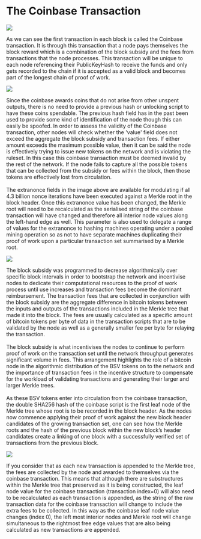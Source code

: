 # The Coinbase Transaction

![](https://bitcoinsv.academy/storage/photos/8381/BSVA-MerkleTrees_Ch4Less2_VA2.jpg)

As we can see the first transaction in each block is called the Coinbase transaction. It is through this transaction that a node pays themselves the block reward which is a combination of the block subsidy and the fees from transactions that the node processes. This transaction will be unique to each node referencing their PublicKeyHash to receive the funds and only gets recorded to the chain if it is accepted as a valid block and becomes part of the longest chain of proof of work.

![](https://bitcoinsv.academy/storage/photos/8381/BSVA-MerkleTrees_Ch4Less2_VA3.jpg)

Since the coinbase awards coins that do not arise from other unspent outputs, there is no need to provide a previous hash or unlocking script to have these coins spendable. The previous hash field has in the past been used to provide some kind of identification of the node though this can easily be spoofed. In order to assess the validity of the Coinbase transaction, other nodes will check whether the 'value' field does not exceed the aggregate the block subsidy and transaction fees. If either amount exceeds the maximum possible value, then it can be said the node is effectively trying to issue new tokens on the network and is violating the ruleset. In this case this coinbase transaction must be deemed invalid by the rest of the network. If the node fails to capture all the possible tokens that can be collected from the subsidy or fees within the block, then those tokens are effectively lost from circulation.\
\
The extranonce fields in the image above are available for modulating if all 4.3 billion nonce iterations have been executed against a Merkle root in the block header. Once this extranonce value has been changed, the Merkle root will need to be recalculated as the serialised string of the coinbase transaction will have changed and therefore all interior node values along the left-hand edge as well. This parameter is also used to delegate a range of values for the extranonce to hashing machines operating under a pooled mining operation so as not to have separate machines duplicating their proof of work upon a particular transaction set summarised by a Merkle root.

![](https://bitcoinsv.academy/storage/photos/8381/BSVA-MerkleTrees_Ch4Less2_VA4.jpg)

The block subsidy was programmed to decrease algorithmically over specific block intervals in order to bootstrap the network and incentivise nodes to dedicate their computational resources to the proof of work process until use increases and transaction fees become the dominant reimbursement. The transaction fees that are collected in conjunction with the block subsidy are the aggregate difference in bitcoin tokens between the inputs and outputs of the transactions included in the Merkle tree that made it into the block. The fees are usually calculated as a specific amount of bitcoin tokens per byte of data in the transaction scripts that are to be validated by the node as well as a generally smaller fee per byte for relaying the transaction.\
\
The block subsidy is what incentivises the nodes to continue to perform proof of work on the transaction set until the network throughput generates significant volume in fees. This arrangement highlights the role of a bitcoin node in the algorithmic distribution of the BSV tokens on to the network and the importance of transaction fees in the incentive structure to compensate for the workload of validating transactions and generating their larger and larger Merkle trees.\
\
As these BSV tokens enter into circulation from the coinbase transaction, the double SHA256 hash of the coinbase script is the first leaf node of the Merkle tree whose root is to be recorded in the block header. As the nodes now commence applying their proof of work against the new block header candidates of the growing transaction set, one can see how the Merkle roots and the hash of the previous block within the new block’s header candidates create a linking of one block with a successfully verified set of transactions from the previous block.

![](<../.gitbook/assets/Asset4-5 (1).gif>)

If you consider that as each new transaction is appended to the Merkle tree, the fees are collected by the node and awarded to themselves via the coinbase transaction. This means that although there are substructures within the Merkle tree that preserved as it is being constructed, the leaf node value for the coinbase transaction (transaction index=0) will also need to be recalculated as each transaction is appended, as the string of the raw transaction data for the coinbase transaction will change to include the extra fees to be collected. In this way as the coinbase leaf node value changes (index 0), the left most interior nodes and Merkle root will change simultaneous to the rightmost free edge values that are also being calculated as new transactions are appended.
